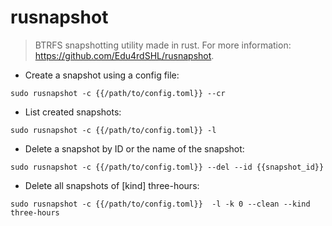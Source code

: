 # rusnapshot

> BTRFS snapshotting utility made in rust.
> For more information: <https://github.com/Edu4rdSHL/rusnapshot>.

- Create a snapshot using a config file:

`sudo rusnapshot -c {{/path/to/config.toml}} --cr`

- List created snapshots:

`sudo rusnapshot -c {{/path/to/config.toml}} -l`

- Delete a snapshot by ID or the name of the snapshot:

`sudo rusnapshot -c {{/path/to/config.toml}} --del --id {{snapshot_id}}`

- Delete all snapshots of [kind] three-hours:

`sudo rusnapshot -c {{/path/to/config.toml}}  -l -k 0 --clean --kind three-hours`
